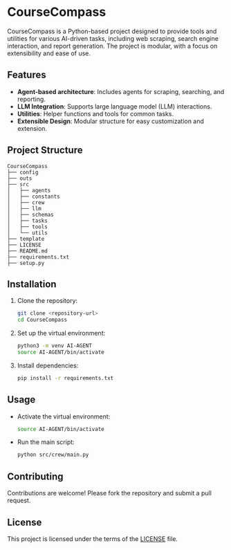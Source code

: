 # CourseCompass

CourseCompass is a Python-based project designed to provide tools and utilities for various AI-driven tasks, including web scraping, search engine interaction, and report generation. The project is modular, with a focus on extensibility and ease of use.

## Features

- **Agent-based architecture**: Includes agents for scraping, searching, and reporting.
- **LLM Integration**: Supports large language model (LLM) interactions.
- **Utilities**: Helper functions and tools for common tasks.
- **Extensible Design**: Modular structure for easy customization and extension.

## Project Structure

```
CourseCompass
├── config
├── outs
├── src
│   ├── agents
│   ├── constants
│   ├── crew
│   ├── llm
│   ├── schemas
│   ├── tasks
│   ├── tools
│   └── utils
├── template
├── LICENSE
├── README.md
├── requirements.txt
├── setup.py
```

## Installation

1. Clone the repository:

   ```bash
   git clone <repository-url>
   cd CourseCompass
   ```

2. Set up the virtual environment:

   ```bash
   python3 -m venv AI-AGENT
   source AI-AGENT/bin/activate
   ```

3. Install dependencies:

   ```bash
   pip install -r requirements.txt
   ```

## Usage

- Activate the virtual environment:

  ```bash
  source AI-AGENT/bin/activate
  ```

- Run the main script:

  ```bash
  python src/crew/main.py
  ```

## Contributing

Contributions are welcome! Please fork the repository and submit a pull request.

## License

This project is licensed under the terms of the [LICENSE](LICENSE) file.
